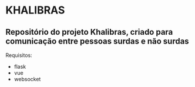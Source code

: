 # KHALIBRAS

## Repositório do projeto Khalibras, criado para comunicação entre pessoas surdas e não surdas

Requisitos:
- flask
- vue
- websocket
